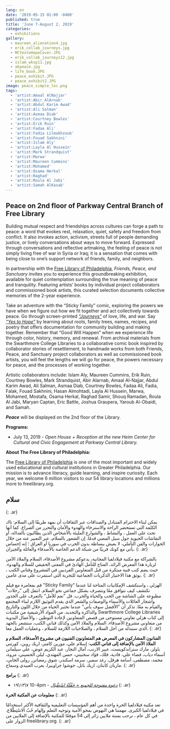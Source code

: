 ```yaml
---
lang: en
date: '2019-05-15 01:00 -0400'
published: true
title: 'June 7-August 2, 2019'
categories:
  - exhibitions
gallery:
  - maureen_alienation4.jpg
  - erik_collab_journeys.jpg
  - MCYestoHopeCover.JPG
  - erik_collab_journeys12.jpg
  - islam_wksp11.jpg
  - akpeace.jpg
  - life_book.JPG
  - peace_exhibit.JPG
  - peace_exhibit2.JPG
image: peace_simple_loc.png
tags:
  - 'artist:Amaal AlNajjar'
  - 'artist:Abir AlArnab'
  - 'artist:Abdul Karim Awad'
  - 'artist:Ali Salman'
  - 'artist:Asmaa Diab'
  - 'artist:Courtney Bowles'
  - 'artist:Erik Ruin'
  - 'artist:Fadaa Ali'
  - 'artist:Fadia Lilmakhzoub'
  - 'artist:Fouad Sakhnini'
  - 'artist:Islam Aly'
  - 'artist:Layla Al Hussein'
  - 'artist:Mark Strandquist'
  - 'artist:Marwa'
  - 'artist:Maureen Cummins'
  - 'artist:Mohamed'
  - 'artist:Osama Herkal'
  - 'artist:Raghad'
  - 'artist:Roula Al Jabi'
  - 'artist:Samah AlKasab'
---
```

## **Peace on 2nd floor of Parkway Central Branch of Free Library**



Building mutual respect and friendships across cultures can forge a path to peace: a word that evokes rest, relaxation, quiet, safety and freedom from conflict. It also invokes action, activism, streets full of people demanding justice, or lively conversations about ways to move forward. Expressed through conversations and reflective artmaking, the feeling of peace is not simply living free of war in Syria or Iraq; it is a sensation that comes with being close to one’s support network of friends, family, and neighbors. 

In partnership with the [Free Library of Philadelphia](https://www.freelibrary.org/), _Friends, Peace, and Sanctuary_ invites you to experience this groundbreaking exhibition, available for quiet contemplation surrounding the true meaning of peace and tranquility. Featuring artists’ books by individual project collaborators and commissioned book artists, this curated selection documents collective memories of the 2-year experience.

Take an adventure with the “Sticky Family” comic, exploring the powers we have when we figure out how we fit together and act collectively towards peace. Go through screen-printed [_“Journeys”_](http://fps.swarthmore.edu/workshops/journeys-artist-workshops-with-erik-ruin/) of love, life, and war. Say [_“Yes to Hope”_](http://fps.swarthmore.edu/workshops/workshops-with-maureen-cummins/) by learning about roots, family trees, names, recipes, and poetry that offers documentation for community building and making together. Remember that “Good Will Happen” when we experience life through color, history, memory, and renewal. From archival materials from the Swarthmore College Libraries to a collaborative comic book inspired by collaborator stories of resettlement, to handmade works from both Friends, Peace, and Sanctuary project collaborators as well as commissioned book artists, you will feel the lengths we will go for peace, the powers necessary for peace, and the processes of working together. 

Artistic collaborators include: Islam Aly, Maureen Cummins, Erik Ruin, Courtney Bowles, Mark Strandquist, Abir Alarnab, Amaal Al-Najjar, Abdul Karim Awad, Ali Salman, Asmaa Diab, Courtney Bowles, Fadaa Ali, Fadia, Falak, Fouad Sakhnini, Hasan Almohtadi, Layla Al Hussein, Marwa, Mohamed, Mostafa, Osama Herkal, Raghad Samir, Shouq Ramadan, Roula Al Jabi, Maryan Captan, Eric Battle, Joshua Graupera, Yaroub Al-Obaidi, and Samah.  

_**Peace**_ will be displayed on the 2nd floor of the Library.


**Programs:**

- July 13, 2019 - _Open House + Reception at the new Heim Center for Cultural and Civic Engagement at Parkway Central Library._


**About The Free Library of Philadelphia:**

The [Free Library of Philadelphia](https://www.freelibrary.org/) is one of the most important and widely used educational and cultural institutions in Greater Philadelphia. Our mission is to advance literacy, guide learning, and inspire curiosity. Each year, we welcome 6 million visitors to our 54 library locations and millions more to freelibrary.org.


## **سلام**
{: .ar}

يمكن لبناء الاحترام المتبادل والصداقات عبر الثقافات أن بمهد طريقًا إلى السلام: تاك الكلمة التي تستحضر الراحة والاسترخاء والهدوء والأمان والتحرر من الصراع. كما أنها تحث على العمل ، والنشاط ، والشوارع المليئة بالأشخاص الذين يطالبون بالعدالة، أو النقاشات الحيوية حول سبل المضي قدمًا. إن الشعور بالسلام، عبر التعبير عنه من خلال الحوارات والفن التأملي، لا يعيش ببساطة بدون الحرب في سوريا أو العراق ؛ إنه إحساس يأتي مع كونك قريبًا من شبكة الدعم الخاصة بالأصدقاء والعائلة والجيران.
{: .ar}

 بالشراكة مع مكتبة فيلادلفيا المجانية، يدعوكم مشروع الأصدقاء، السلام والملاذ الآمن لزيارة هذا المعرض الرائد، المتاح للتأمل الهادئ في المعنى الحقيقي للسلام والهدوء. حيث يضم كتب فنية مبتكرة من قبل المتعاونين الفرديين في المشروع وفناني الكتب ، يوثق هذا الاختيار  الذكريات الجماعية للتجربة التي استمرت على مدى عامين. 
{: .ar}

قم بمغامرة مع فيلم "Sticky Family" الهزلي ، واستكشف الإمكانيات المتاحة لنا عندما نكتشف كيف نتوافق معًا ونتصرف بشكل جماعي نحو السلام. انتقل إلى "رحلات" مطبوعة على الشاشة من الحب والحياة والحرب.  قل "نعم للأمل" بالتعرف على الجذور وأشجار العائلات والأسماء والوصفات والشعر الذي يقدم التوثيق اللازم لبناء المجتمع والقيام به معًا. تذكر أن "الأفضل سوف يأتي" عندما نختبر الحياة من خلال اللون والتاريخ والذاكرة والتجديد. من المواد الأرشيفية من مكتبات Swarthmore College Libraries إلى كتاب هزلي تعاوني مستوحى من قصص المتعاونين لإعادة التوطين ، والأعمال اليدوية من متعاوني مشروع الأصدقاء، السلام والملاذ الآمن وكذلك فناني الكتب، ستشعر بالجهد الذي سنبذله من أجل السلام ، والصلاحيات اللازمة للسلام ، وعمليات العمل معا. 
{: .ar}

**الفنانون المشاركون في المعرض هم المتعاونون الفنيون في مشروع الأصدقاء، السلام و الملاذ الآمن بالإضافة إلى فناني الكتب**: إسلام علي، مورين كامنز، اريك روين، كورتني باولز، مارك ستراندكويست، عبير الارنب، آمال النجار، عبد الكريم عوض، علي سيلمانن أسماء دياب، فضاء علي، فادية، فلك، فؤاد سخنيني، حسن المهتدي، ليلى الحسيني، مروة، محمد، مصطفى، أسامة هرقل، رغد سمير، سرمد اسكندر، شوق رمضانن, رولى الجابي، ماريان كابتان، اريك باتل، جوشوا جراوبيرا، يعرب العبيدي وسماح.
{: .ar}


**برامج**
{: .ar}

- ٧\١٣\١٩ 10-4pm - _[دعوة مفتوحة للجميع + حَفْلَةُ اسْتِقْبال](https://www.facebook.com/events/292178628324253/)_
{: .ar}

**معلومات عن المكتبة الحرة**
{: .ar}

تعد مكتبة فيلادلفيا الحرة واحدة من أهم المؤسسات التعليمية والثقافية الأكثر استخدامًا في فيلادلفيا الكبرى. مهمتنا هي النهوض بمحو الأمية وتوجيه التعلم وإلهام حُبّ الاسْتِطْلاع. في كل عام ، نرحب بستة ملايين زائر إلى 54 موقعًا للمكتبة  بالإضافة إلى الملايين من الزوار على freelibrary.org.
{: .ar}
